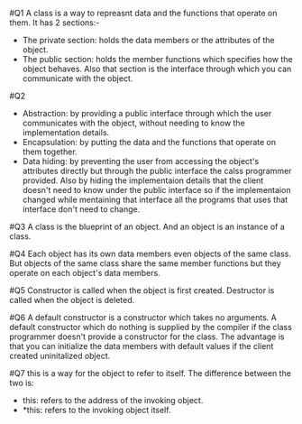 #Q1
A class is a way to repreasnt data and the functions that operate on them. It has 2 sections:-
* The private section: holds the data members or the attributes of the object.
* The public section: holds the member functions which specifies how the object behaves. Also that section is the interface through
  which you can communicate with the object.

#Q2
* Abstraction: by providing a public interface through which the user communicates with the object,
  without needing to know the implementation details.
* Encapsulation: by putting the data and the functions that operate on them together.
* Data hiding: by preventing the user from accessing the object's attributes directly but through the public interface the calss
  programmer provided. Also by hiding the implementaion details that the client doesn't need to know under the public interface so 
  if the implementaion changed while mentaining that interface all the programs that uses that interface don't need to change.

#Q3
A class is the blueprint of an object. And an object is an instance of a class.

#Q4
Each object has its own data members even objects of the same class. But objects of the same class share the same member functions
but they operate on each object's data members.

#Q5
Constructor is called when the object is first created. Destructor is called when the object is deleted.

#Q6
A default constructor is a constructor which takes no arguments. A default constructor which do nothing is supplied by the 
compiler if the class programmer doesn't provide a constructor for the class.
The advantage is that you can initialize the data members with default values if the client created uninitalized object.

#Q7
this is a way for the object to refer to itself. The difference between the two is:
* this: refers to the address of the invoking object.
* *this: refers to the invoking object itself.


